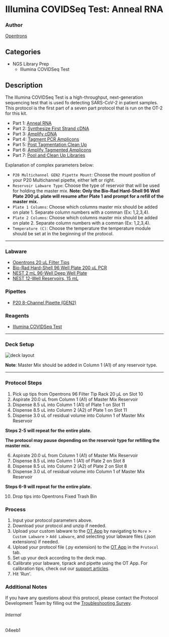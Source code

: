 # Illumina COVIDSeq Test: Anneal RNA

### Author
[Opentrons](https://opentrons.com/)

## Categories
* NGS Library Prep
	* Illumina COVIDSeq Test

## Description
The Illumina COVIDSeq Test is a high-throughput, next-generation sequencing test that is used fo detecting SARS-CoV-2 in patient samples. This protocol is the first part of a seven part protocol that is run on the OT-2 for this kit.

* Part 1: [Anneal RNA](https://protocols.opentrons.com/protocol/04eeb1)
* Part 2: [Synthesize First Strand cDNA](https://protocols.opentrons.com/protocol/04eeb1-part-2)
* Part 3: [Amplify cDNA](https://protocols.opentrons.com/protocol/04eeb1-part-3)
* Part 4: [Tagment PCR Amplicons](https://protocols.opentrons.com/protocol/04eeb1-part-4)
* Part 5: [Post Tagmentation Clean Up](https://protocols.opentrons.com/protocol/04eeb1-part-5)
* Part 6: [Amplify Tagmented Amplicons](https://protocols.opentrons.com/protocol/04eeb1-part-6)
* Part 7: [Pool and Clean Up Libraries](https://protocols.opentrons.com/protocol/04eeb1-part-7)

Explanation of complex parameters below:
* `P20 Multichannel GEN2 Pipette Mount`: Choose the mount position of your P20 Multichannel pipette, either left or right.
* `Reservoir Labware Type`: Choose the type of reservoir that will be used for holding the master mix. **Note: Only the Bio-Rad Hard-Shell 96 Well Plate 200 µL plate will resume after Plate 1 and prompt for a refill of the master mix.**
* `Plate 1 Columns`: Choose which columns master mix should be added on plate 1. Separate column numbers with a comman (Ex: 1,2,3,4).
* `Plate 2 Columns`: Choose which columns master mix should be added on plate 2. Separate column numbers with a comman (Ex: 1,2,3,4).
* `Temperature (C)`: Choose the temperature the temperature module should be set at in the beginning of the protocol.

---

### Labware
* [Opentrons 20 uL Filter Tips](https://shop.opentrons.com/collections/opentrons-tips/products/opentrons-20ul-filter-tips)
* [Bio-Rad Hard-Shell 96 Well Plate 200 µL PCR](https://labware.opentrons.com/biorad_96_wellplate_200ul_pcr/)
* [NEST 2 mL 96-Well Deep Well Plate](https://shop.opentrons.com/collections/lab-plates/products/nest-0-2-ml-96-well-deep-well-plate-v-bottom)
* [NEST 12-Well Reservoirs, 15 mL](https://shop.opentrons.com/collections/reservoirs/products/nest-12-well-reservoir-15-ml)

### Pipettes
* [P20 8-Channel Pipette (GEN2)](https://shop.opentrons.com/collections/ot-2-robot/products/8-channel-electronic-pipette)

### Reagents
* [Illumina COVIDSeq Test](https://www.illumina.com/products/by-type/ivd-products/covidseq.html)

---

### Deck Setup
![deck layout](https://opentrons-protocol-library-website.s3.amazonaws.com/custom-README-images/04eeb1/04eeb1-p1.png)

**Note**: Master Mix should be added in Column 1 (A1) of any reservoir type.

---

### Protocol Steps
1. Pick up tips from Opentrons 96 Filter Tip Rack 20 µL on Slot 10
2. Aspirate 20.0 uL from Column 1 (A1) of Master Mix Reservoir
3. Dispense 8.5 uL into Column 1 (A1) of Plate 1 on Slot 11
4. Dispense 8.5 uL into Column 2 (A2) of Plate 1 on Slot 11
5. Dispense 3.0 uL of residual volume into Column 1 of Master Mix Reservoir

**Steps 2-5 will repeat for the entire plate.**

**The protocol may pause depending on the reservoir type for refilling the master mix.**

6. Aspirate 20.0 uL from Column 1 (A1) of Master Mix Reservoir
7. Dispense 8.5 uL into Column 1 (A1) of Plate 2 on Slot 8
8. Dispense 8.5 uL into Column 2 (A2) of Plate 2 on  Slot 8
9. Dispense 3.0 uL of residual volume into Column 1 of Master Mix Reservoir

**Steps 6-9 will repeat for the entire plate.**

10. Drop tips into Opentrons Fixed Trash Bin

### Process
1. Input your protocol parameters above.
2. Download your protocol and unzip if needed.
3. Upload your custom labware to the [OT App](https://opentrons.com/ot-app) by navigating to `More` > `Custom Labware` > `Add Labware`, and selecting your labware files (.json extensions) if needed.
4. Upload your protocol file (.py extension) to the [OT App](https://opentrons.com/ot-app) in the `Protocol` tab.
5. Set up your deck according to the deck map.
6. Calibrate your labware, tiprack and pipette using the OT App. For calibration tips, check out our [support articles](https://support.opentrons.com/en/collections/1559720-guide-for-getting-started-with-the-ot-2).
7. Hit 'Run'.

### Additional Notes
If you have any questions about this protocol, please contact the Protocol Development Team by filling out the [Troubleshooting Survey](https://protocol-troubleshooting.paperform.co/).

###### Internal
04eeb1